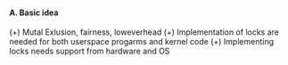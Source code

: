 #### A. Basic idea
(+) Mutal Exlusion, fairness, loweverhead
(+) Implementation of locks are needed for both userspace progarms and kernel code
(+) Implementing locks needs support from hardware and OS



